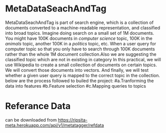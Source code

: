 # MetaDataSeachAndTag
MetaDataSeachAndTag is  part of search engine, which is a collection of documents converted to a machine-readable representation, and classified into broad topics. Imagine doing search on a small set of 1M documents. You might have 100K documents in *computer science* topic, 100K in the *animals* topic, another 100K in a *politics* topic, etc. When a user query  for computer topic  so that you only have to search through 100K documents rather than the whole 1M document collection.Also we are  suggesting the  classified topic which are not in existing in category
In this practical, we will use Wikipedia to create a small collection of documents on certain topics. We will convert those documents into vectors. And finally, we will test  whether a given user query is mapped to the correct topic in the collection.
below are the process followed to builed the project:
#a.Tranforming the data into features
#b.Feature selection
#c.Mapping queries to topics


# Referance Data
can be downloaded from https://ripsita-meta.herokuapp.com/api/v1/metatagger/refdata
